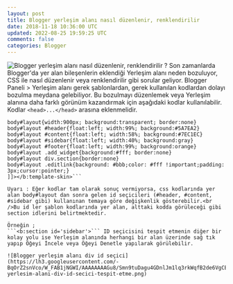 ```yaml
---           
layout: post
title: Blogger yerleşim alanı nasıl düzenlenir, renklendirilir
date: 2018-11-18 10:36:00 UTC
updated: 2022-08-25 19:59:25 UTC
comments: false
categories: Blogger
---
```

![Blogger yerleşim alanı nasıl düzenlenir, renklendirilir ?](https://lh3.googleusercontent.com/-18vzi7zVy0s/W_FAf7CV_fI/AAAAAAAAGvE/Ob9TAczImuUO5G4osCzVOluD69mnQReHwCEwYBhgL/s1600/blogger-paneli-yerlesim-alani-duzenleme-renklendirme.png)
Son zamanlarda Blogger'da yer alan bileşenlerin eklendiği Yerleşim alanı neden bozuluyor, CSS ile nasıl düzenlenir veya renklendirilir gibi sorular geliyor. Blogger Paneli > Yerleşim alanı gerek şablonlardan, gerek kullanılan kodlardan dolayı bozulma meydana gelebiliyor. Bu bozulmayı düzenlemek veya Yerleşim alanına daha farklı görünüm kazandırmak için aşağıdaki kodlar kullanılabilir. Kodlar ```<head>...</head>``` arasına eklenmelidir.

```<b:template-skin><![CDATA[
body#layout{width:900px; background:transparent; border:none}
body#layout #header{float:left; width:99%; background:#5A7EA2}
body#layout #content{float:left; width:58%; background:#7EC1EC}
body#layout #sidebar{float:left; width:40%; background:gray}
body#layout #footer{float:left; width:99%; background:orange}
body#layout .add_widget{background:#fff; border:none}
body#layout div.section{border:none}
body#layout .editlink{background: #bbb;color: #fff !important;padding: 3px;cursor:pointer;}
]]></b:template-skin>```

Uyarı : Eğer kodlar tam olarak sonuç vermiyorsa, css kodlarında yer alan body#layout dan sonra gelen id seçicileri (#header, #content, #sidebar gibi) kullanınan temaya göre değişkenlik gösterebilir.<br />Bu id ler şablon kodlarında yer alan, alttaki kodda görüleceği gibi section idlerini belirtmektedir. 

Örneğin ;
```<b:section id='sidebar'>``` ID seçicisini tespit etmenin diğer bir kolay yolu ise Yerleşim alanında herhangi bir alan üzerinde sağ tık yapıp Öğeyi İncele veya Öğeyi Denetle yapılarak görülebilir.

![Blogger yerleşim alanı div id seçici](https://lh3.googleusercontent.com/-BqOrZ2snVco/W_FAB1jNGWI/AAAAAAAAGu8/Smn9tuDagu4GDnlJm1lq3rkWqfB2de6VgCEwYBhgL/s1600/blogger-yerlesim-alani-div-id-secici-tespit-etme.png)